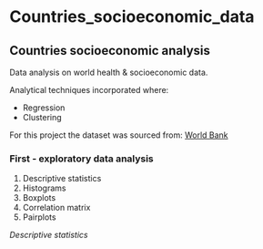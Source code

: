# Countries_socioeconomic_data
## Countries socioeconomic analysis

Data analysis on world health & socioeconomic data. 

Analytical techniques incorporated where:
- Regression
- Clustering 

For this project the dataset was sourced from:
[World Bank](https://data.worldbank.org/region/world?view=chart)

### First - exploratory data analysis
1. Descriptive statistics
2. Histograms
3. Boxplots
4. Correlation matrix
5. Pairplots

*Descriptive statistics*

